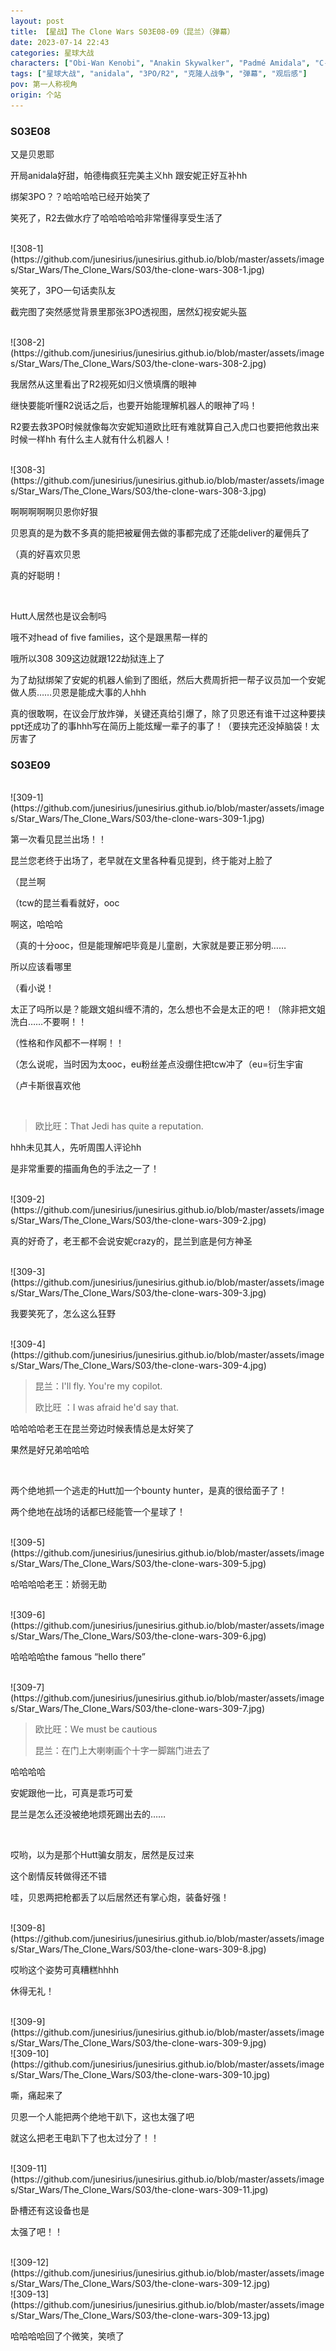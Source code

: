 ```yaml
---
layout: post
title: 【星战】The Clone Wars S03E08-09（昆兰）（弹幕）
date: 2023-07-14 22:43
categories: 星球大战
characters: ["Obi-Wan Kenobi", "Anakin Skywalker", "Padmé Amidala", "C-3PO", "R2-D2", "Cad Bane", "Quinlan Vos"]
tags: ["星球大战", "anidala", "3PO/R2", "克隆人战争", "弹幕", "观后感"]
pov: 第一人称视角
origin: 个站
---
```


### S03E08

又是贝恩耶

开局anidala好甜，帕德梅疯狂完美主义hh 跟安妮正好互补hh

绑架3PO？？哈哈哈哈已经开始笑了

笑死了，R2去做水疗了哈哈哈哈哈非常懂得享受生活了

<br>
![308-1](https://github.com/junesirius/junesirius.github.io/blob/master/assets/images/Star_Wars/The_Clone_Wars/S03/the-clone-wars-308-1.jpg)

笑死了，3PO一句话卖队友

截完图了突然感觉背景里那张3PO透视图，居然幻视安妮头盔

<br>
![308-2](https://github.com/junesirius/junesirius.github.io/blob/master/assets/images/Star_Wars/The_Clone_Wars/S03/the-clone-wars-308-2.jpg)

我居然从这里看出了R2视死如归义愤填膺的眼神

继快要能听懂R2说话之后，也要开始能理解机器人的眼神了吗！

R2要去救3PO时候就像每次安妮知道欧比旺有难就算自己入虎口也要把他救出来时候一样hh 有什么主人就有什么机器人！

<br>
![308-3](https://github.com/junesirius/junesirius.github.io/blob/master/assets/images/Star_Wars/The_Clone_Wars/S03/the-clone-wars-308-3.jpg)

啊啊啊啊啊贝恩你好狠

贝恩真的是为数不多真的能把被雇佣去做的事都完成了还能deliver的雇佣兵了

（真的好喜欢贝恩

真的好聪明！

<br>

Hutt人居然也是议会制吗

哦不对head of five families，这个是跟黑帮一样的

哦所以308 309这边就跟122劫狱连上了

为了劫狱绑架了安妮的机器人偷到了图纸，然后大费周折把一帮子议员加一个安妮做人质……贝恩是能成大事的人hhh

真的很敢啊，在议会厅放炸弹，关键还真给引爆了，除了贝恩还有谁干过这种要挟ppt还成功了的事hhh写在简历上能炫耀一辈子的事了！（要挟完还没掉脑袋！太厉害了

### S03E09

<br>
![309-1](https://github.com/junesirius/junesirius.github.io/blob/master/assets/images/Star_Wars/The_Clone_Wars/S03/the-clone-wars-309-1.jpg)

第一次看见昆兰出场！！

昆兰您老终于出场了，老早就在文里各种看见提到，终于能对上脸了

（昆兰啊

（tcw的昆兰看看就好，ooc

啊这，哈哈哈

（真的十分ooc，但是能理解吧毕竟是儿童剧，大家就是要正邪分明……

所以应该看哪里

（看小说！

太正了吗所以是？能跟文姐纠缠不清的，怎么想也不会是太正的吧！（除非把文姐洗白……不要啊！！

（性格和作风都不一样啊！！

（怎么说呢，当时因为太ooc，eu粉丝差点没绷住把tcw冲了（eu=衍生宇宙

（卢卡斯很喜欢他

<br>

> 欧比旺：That Jedi has quite a reputation.

hhh未见其人，先听周围人评论hh

是非常重要的描画角色的手法之一了！

<br>
![309-2](https://github.com/junesirius/junesirius.github.io/blob/master/assets/images/Star_Wars/The_Clone_Wars/S03/the-clone-wars-309-2.jpg)

真的好奇了，老王都不会说安妮crazy的，昆兰到底是何方神圣

<br>
![309-3](https://github.com/junesirius/junesirius.github.io/blob/master/assets/images/Star_Wars/The_Clone_Wars/S03/the-clone-wars-309-3.jpg)

我要笑死了，怎么这么狂野

<br>
![309-4](https://github.com/junesirius/junesirius.github.io/blob/master/assets/images/Star_Wars/The_Clone_Wars/S03/the-clone-wars-309-4.jpg)

> 昆兰：I'll fly. You're my copilot.
>
> 欧比旺 ：I was afraid he'd say that.

哈哈哈哈老王在昆兰旁边时候表情总是太好笑了

果然是好兄弟哈哈哈

<br>

两个绝地抓一个逃走的Hutt加一个bounty hunter，是真的很给面子了！

两个绝地在战场的话都已经能管一个星球了！

<br>
![309-5](https://github.com/junesirius/junesirius.github.io/blob/master/assets/images/Star_Wars/The_Clone_Wars/S03/the-clone-wars-309-5.jpg)

哈哈哈哈老王：娇弱无助

<br>
![309-6](https://github.com/junesirius/junesirius.github.io/blob/master/assets/images/Star_Wars/The_Clone_Wars/S03/the-clone-wars-309-6.jpg)

哈哈哈哈the famous “hello there”

<br>
![309-7](https://github.com/junesirius/junesirius.github.io/blob/master/assets/images/Star_Wars/The_Clone_Wars/S03/the-clone-wars-309-7.jpg)

> 欧比旺：We must be cautious
>
> 昆兰：在门上大喇喇画个十字一脚踹门进去了

哈哈哈哈

安妮跟他一比，可真是乖巧可爱

昆兰是怎么还没被绝地烦死踢出去的……

<br>

哎哟，以为是那个Hutt骗女朋友，居然是反过来

这个剧情反转做得还不错

哇，贝恩两把枪都丢了以后居然还有掌心炮，装备好强！

<br>
![309-8](https://github.com/junesirius/junesirius.github.io/blob/master/assets/images/Star_Wars/The_Clone_Wars/S03/the-clone-wars-309-8.jpg)

哎哟这个姿势可真糟糕hhhh

休得无礼！

<br>
![309-9](https://github.com/junesirius/junesirius.github.io/blob/master/assets/images/Star_Wars/The_Clone_Wars/S03/the-clone-wars-309-9.jpg)
<br>
![309-10](https://github.com/junesirius/junesirius.github.io/blob/master/assets/images/Star_Wars/The_Clone_Wars/S03/the-clone-wars-309-10.jpg)

嘶，痛起来了

贝恩一个人能把两个绝地干趴下，这也太强了吧

就这么把老王电趴下了也太过分了！！

<br>
![309-11](https://github.com/junesirius/junesirius.github.io/blob/master/assets/images/Star_Wars/The_Clone_Wars/S03/the-clone-wars-309-11.jpg)

卧槽还有这设备也是

太强了吧！！

<br>
![309-12](https://github.com/junesirius/junesirius.github.io/blob/master/assets/images/Star_Wars/The_Clone_Wars/S03/the-clone-wars-309-12.jpg)
<br>
![309-13](https://github.com/junesirius/junesirius.github.io/blob/master/assets/images/Star_Wars/The_Clone_Wars/S03/the-clone-wars-309-13.jpg)

哈哈哈哈回了个微笑，笑喷了
